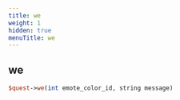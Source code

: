 ```yaml
---
title: we
weight: 1
hidden: true
menuTitle: we
---
```

## we
```perl
$quest->we(int emote_color_id, string message)
```